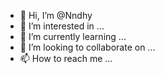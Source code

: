 - 👋 Hi, I’m @Nndhy
- 👀 I’m interested in ...
- 🌱 I’m currently learning ...
- 💞️ I’m looking to collaborate on ...
- 📫 How to reach me ...

<!---
Nndhy/Nndhy is a ✨ special ✨ repository because its `README.md` (this file) appears on your GitHub profile.
You can click the Preview link to take a look at your changes.
--->
